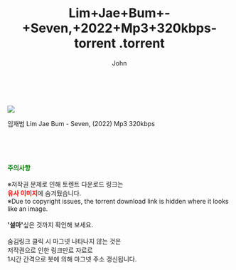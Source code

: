 ﻿---
layout: post
title:  "                   Lim+Jae+Bum+-+Seven,+2022+Mp3+320kbps-torrent                .torrent"
author: John
categories: [ TV ]
tags: [  ]
image: https://torrentrj57.com/uploadfile/full/7a458affbdfe24628527d5031f7b855247415c02.jpg 
description: "                   Lim+Jae+Bum+-+Seven,+2022+Mp3+320kbps-torrent                 torrent 정보 공유"
toc: true
toc_sticky: true
---

<br>
<p><img src="https://torrentrj57.com/uploadfile/full/7a458affbdfe24628527d5031f7b855247415c02.jpg"/></p>
 임재범 Lim Jae Bum - Seven, (2022) Mp3 320kbps  
    
<br><br><br>
<p data-ke-size="size16"><b><span style="color: green;">주의사항</span></b><br /><br />※저작권 문제로 인해 토렌트 다운로드 링크는<br /><b><span style="color: red;">유사 이미지</span></b>에 숨겨뒀습니다.<br />※Due to copyright issues, the torrent download link is hidden where it looks like an image.<br /><br /><b>'설마'</b>싶은 것까지 확인해 보세요.<br /><br />숨김링크 클릭 시 마그넷 나타나지 않는 것은<br />저작권으로 인한 링크만료 자료로<br />1시간 간격으로 봇에 의해 마그넷 주소 갱신됩니다.</p>

